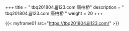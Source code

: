 +++
title = "  tbq201804.jjj123.com 唐柏桥"
description = "  tbq201804.jjj123.com 唐柏桥  "
weight = 20
+++


{{< myframe01 src="https://tbq201804.jjj123.com/" >}}

